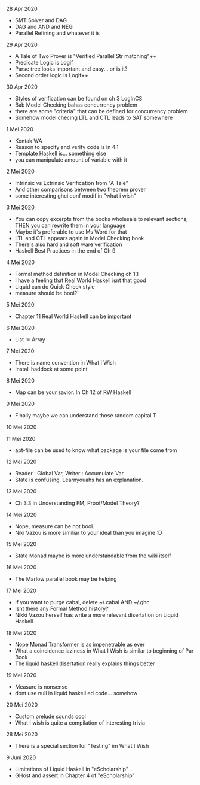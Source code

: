 28 Apr 2020
* SMT Solver and DAG
* DAG and AND and NEG
* Parallel Refining and whatever it is

29 Apr 2020
* A Tale of Two Prover is "Verified Parallel Str matching"++
* Predicate Logic is Logif
* Parse tree looks important and easy... or is it?
* Second order logic is Logif++

30 Apr 2020
* Styles of verification can be found on ch 3 LogInCS
* Bab Model Checking bahas concurrency problem
* there are some "criteria" that can be defined for concurrency problem
* Somehow model checing LTL and CTL leads to SAT somewhere

1 Mei 2020
* Kontak WA
* Reason to specify and verify code is in 4.1
* Template Haskell is... something else
* you can manipulate amount of variable with it

2 Mei 2020
* Intrinsic vs Extrinsic Verification from "A Tale"
* And other comparisons between two theorem prover
* some interesting ghci conf modif in "what i wish"

3 Mei 2020
* You can copy excerpts from the books wholesale to relevant sections, THEN you
  can rewrite them in your language
* Maybe it's preferable to use Ms Word for that
* LTL and CTL appears again in Model Checking book
* There's also hard and soft ware verification
* Haskell Best Practices in the end of Ch 9

4 Mei 2020
* Formal method definition in Model Checking ch 1.1
* I have a feeling that Real World Haskell isnt that good
* Liquid can do Quick Check style 
* measure should be bool?`

5 Mei 2020
* Chapter 11 Real World Haskell can be important

6 Mei 2020
* List != Array

7 Mei 2020
* There is name convention in What I Wish
* Install haddock at some point

8 Mei 2020
* Map can be your savior. In Ch 12 of RW Haskell

9 Mei 2020
* Finally maybe we can understand those random capital T

10 Mei 2020

11 Mei 2020
* apt-file can be used to know what package is your file come from

12 Mei 2020
* Reader : Global Var, Writer : Accumulate Var
* State is confusing. Learnyouahs has an explanation.

13 Mei 2020
* Ch 3.3 in Understanding FM; Proof/Model Theory?

14 Mei 2020
* Nope, measure can be not bool.
* Niki Vazou is more similiar to your ideal than you imagine :D

15 Mei 2020
* State Monad maybe is more understandable from the wiki itself

16 Mei 2020
* The Marlow parallel book may be helping

17 Mei 2020
* If you want to purge cabal, delete ~/.cabal AND ~/.ghc
* Isnt there any Formal Method history?
* Nikki Vazou herself has write a more relevant disertation on Liquid Haskell

18 Mei 2020
* Nope Monad Transformer is as impenetrable as ever
* What a coincidence laziness in What I Wish is similar to beginning of Par
  Book
* The liquid haskell disertation really explains things better

19 Mei 2020
* Measure is nonsense
* dont use null in liquid haskell ed code... somehow

20 Mei 2020
* Custom prelude sounds cool
* What I wish is quite a compilation of interesting trivia

28 Mei 2020
* There is a special section for "Testing" im What I Wish

9 Juni 2020
* Limitations of Liquid Haskell in "eScholarship"
* GHost and assert in Chapter 4 of "eScholarship"
